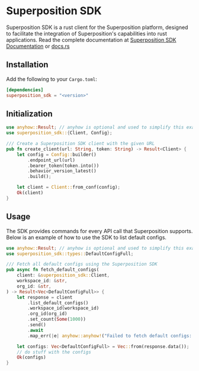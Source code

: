# Superposition SDK

Superposition SDK is a rust client for the Superposition platform, designed to facilitate the integration of Superposition's capabilities into rust applications. Read the complete documentation at [Superposition SDK Documentation](https://juspay.io/superposition/docs) or [docs.rs](https://docs.rs/superposition_sdk/latest/superposition_sdk/)

## Installation

Add the following to your `Cargo.toml`:

```toml
[dependencies]
superposition_sdk = "<version>"
```

## Initialization

```rust
use anyhow::Result; // anyhow is optional and used to simplify this example
use superposition_sdk::{Client, Config};

/// Create a Superposition SDK client with the given URL
pub fn create_client(url: String, token: String) -> Result<Client> {
    let config = Config::builder()
        .endpoint_url(url)
        .bearer_token(token.into())
        .behavior_version_latest()
        .build();

    let client = Client::from_conf(config);
    Ok(client)
}
```

## Usage

The SDK provides commands for every API call that Superposition supports. Below is an example of how to use the SDK to list default configs.

```rust
use anyhow::Result; // anyhow is optional and used to simplify this example
use superposition_sdk::types::DefaultConfigFull;

/// Fetch all default configs using the Superposition SDK
pub async fn fetch_default_configs(
    client: &superposition_sdk::Client,
    workspace_id: &str,
    org_id: &str,
) -> Result<Vec<DefaultConfigFull>> {
    let response = client
        .list_default_configs()
        .workspace_id(workspace_id)
        .org_id(org_id)
        .set_count(Some(1000))
        .send()
        .await
        .map_err(|e| anyhow::anyhow!("Failed to fetch default configs: {}", e))?;

    let configs: Vec<DefaultConfigFull> = Vec::from(response.data());
    // do stuff with the configs
    Ok(configs)
}
```
